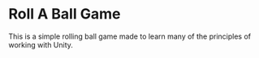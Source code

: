 # Roll A Ball Game
This is a simple rolling ball game made to learn many of the principles of working with Unity.